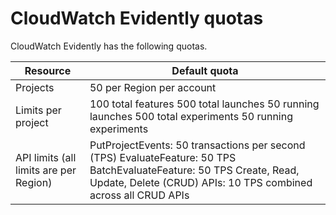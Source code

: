 # CloudWatch Evidently quotas<a name="CloudWatch-Evidently-quotas"></a>

CloudWatch Evidently has the following quotas\.


| Resource | Default quota | 
| --- | --- | 
|  Projects  |  50 per Region per account  | 
|  Limits per project  |  100 total features 500 total launches 50 running launches 500 total experiments 50 running experiments  | 
|  API limits \(all limits are per Region\)  |  PutProjectEvents: 50 transactions per second \(TPS\) EvaluateFeature: 50 TPS BatchEvaluateFeature: 50 TPS Create, Read, Update, Delete \(CRUD\) APIs: 10 TPS combined across all CRUD APIs  | 